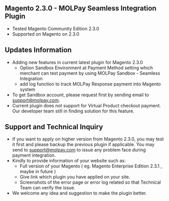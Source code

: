 ## Magento 2.3.0 - MOLPay Seamless Integration Plugin
- Tested Magento Community Edition 2.3.0
- Supported on Magento on 2.3.0

## Updates Information
- Adding new features in current latest plugin for Magento 2.3.0
  - Option Sandbox Environment at Payment Method setting which merchant can test payment by using MOLPay Sandbox - Seamless Integration
  - add log function to track MOLPay Response payment into Magento system
- To get Sandbox account, please request first by sending email to support@molpay.com. 
- Current plugin does not support for Virtual Product checkout payment. Our developer team still in finding solution for this feature.

## Support and Technical Inquiry
- If you want to apply on higher version from Magento 2.3.0, you may test it first and please backup the previous plugin if applicable. You may send to support@molpay.com to issue any problem face during payment integration.
- Kindly to provide information of your website such as: 
  - Full version of your Magento ( eg. Magento Enterprise Edition 2.3.1 , maybe in future )
  - Give link which plugin you have applied on your site.
  - Screenshots of the error page or error log related so that Technical Team can verify the issue.
- We welcome any idea and suggestion to make the plugin better.
